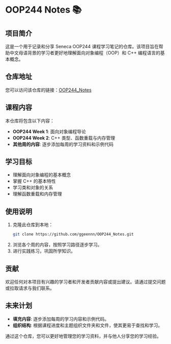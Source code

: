 # OOP244 Notes 📚

## 项目简介
这是一个用于记录和分享 Seneca OOP244 课程学习笔记的仓库。该项目旨在帮助中文母语背景的学习者更好地理解面向对象编程（OOP）和 C++ 编程语言的基本概念。

## 仓库地址
您可以访问该仓库的链接：[OOP244_Notes](https://github.com/ggeennn/OOP244_Notes.git)

## 课程内容
本仓库将包含以下内容：
- **OOP244 Week 1**: 面向对象编程导论
- **OOP244 Week 2**: C++ 类型、函数重载与内存管理
- **其他周的内容**: 逐步添加每周的学习资料和示例代码

## 学习目标
- 理解面向对象编程的基本概念
- 掌握 C++ 的基本特性
- 学习类和对象的关系
- 理解函数重载和内存管理

## 使用说明
1. 克隆此仓库到本地：
   ```bash
   git clone https://github.com/ggeennn/OOP244_Notes.git
   ```
2. 浏览各个周的内容，按照学习路径逐步学习。
3. 进行实践练习，巩固所学知识。

## 贡献
欢迎任何对本项目有兴趣的学习者和开发者贡献内容或提出建议。请通过提交问题或拉取请求与我们联系。

## 未来计划
- **填充内容**: 逐步添加每周的学习内容和示例代码。
- **组织结构**: 根据课程进度和主题组织文件夹和文件，使其更易于查找和学习。

通过这个仓库，您可以更好地管理您的学习资料，并与他人分享您的学习经验。